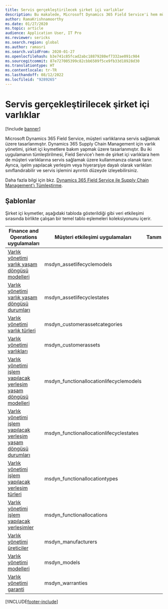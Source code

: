 ```yaml
---
title: Servis gerçekleştirilecek şirket içi varlıklar
description: Bu makalede, Microsoft Dynamics 365 Field Service'i hem müşteri varlıklarına hem de şirket içi varlıklara hizmet sağlamak için nasıl kullanabileceğiniz açıklanmıştır.
author: RamaKrishnamoorthy
ms.date: 01/27/2020
ms.topic: article
audience: Application User, IT Pro
ms.reviewer: sericks
ms.search.region: global
ms.author: ramasri
ms.search.validFrom: 2020-01-27
ms.openlocfilehash: b3e741c85fcad2abc18879280ef7332ae091c984
ms.sourcegitcommit: 87e727005399c82cbb6509f5ce9fb33d18928d30
ms.translationtype: HT
ms.contentlocale: tr-TR
ms.lasthandoff: 08/12/2022
ms.locfileid: "9289265"
---
```

# <a name="in-house-assets-for-servicing"></a>Servis gerçekleştirilecek şirket içi varlıklar

[!include [banner](../../includes/banner.md)]

Microsoft Dynamics 365 Field Service, müşteri varlıklarına servis sağlamak üzere tasarlanmıştır. Dynamics 365 Supply Chain Management için varlık yönetimi, şirket içi kıymetlere bakım yapmak üzere tasarlanmıştır. Bu iki uygulamanın tümleştirilmesi, Field Service'ı hem de şirket içi varlıklara hem de müşteri varlıklarına servis sağlamak üzere kullanmanıza olanak tanır. Ayrıca, işelm yapılacak yerleşim veya hiyerarşiye dayalı olarak varlıkları sınıflandırabilir ve servis işlemini ayrıntılı düzeyde izleyebilirsiniz.

Daha fazla bilgi için bkz. [Dynamics 365 Field Service ile Supply Chain Management'ı Tümleştirme](/dynamics365/field-service/supply-chain-field-service-integration).

## <a name="templates"></a>Şablonlar

Şirket içi kıymetler, aşağıdaki tabloda gösterildiği gibi veri etkileşimi sırasında birlikte çalışan bir temel tablo eşlemeleri koleksiyonunu içerir.

| Finance and Operations uygulamaları | Müşteri etkileşimi uygulamaları | Tanım |
|-----------------------------|-----------------------------------|-------------|
[Varlık yönetimi varlık yaşam döngüsü modelleri](mapping-reference.md#119) | msdyn_assetlifecyclemodels | |
[Varlık yönetimi varlık yaşam döngüsü durumları](mapping-reference.md#120) | msdyn_assetlifecyclestates | |
[Varlık yönetimi varlık türleri](mapping-reference.md#124) | msdyn_customerassetcategories | |
[Varlık yönetimi varlıkları](mapping-reference.md#125) | msdyn_customerassets | |
[Varlık yönetimi işlem yapılacak yerleşim yaşam döngüsü modelleri](mapping-reference.md#134) | msdyn_functionallocationlifecyclemodels | |
[Varlık yönetimi işlem yapılacak yerleşim yaşam döngüsü durumları](mapping-reference.md#135) | msdyn_functionallocationlifecyclestates | |
[Varlık yönetimi işlem yapılacak yerleşim türleri](mapping-reference.md#137) | msdyn_functionallocationtypes | |
[Varlık yönetimi işlem yapılacak yerleşimler](mapping-reference.md#136) | msdyn_functionallocations | |
[Varlık yönetimi üreticiler](mapping-reference.md#153) | msdyn_manufacturers | |
[Varlık yönetimi modelleri](mapping-reference.md#154) | msdyn_models | |
[Varlık yönetimi garanti](mapping-reference.md#209) | msdyn_warranties | |

[!INCLUDE[footer-include](../../../../includes/footer-banner.md)]
